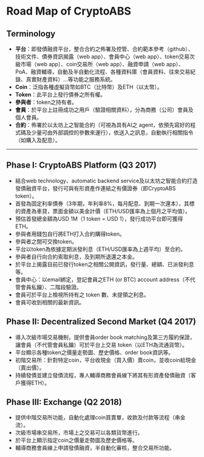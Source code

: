 # Road Map of CryptoABS

## Terminology

- **平台**：即發債融資平台，整合合約之佈署及控管、合約範本參考（github）、技術文件、債券資訊揭露（web app）、會員中心（web app）、token交易次級市場（web app）、coin交易所（web app）、融資申請（web app）、PoA、融資輔導，自動及半自動化流程、各種資料庫（會員資料、往來交易紀錄、真實財產資料）...等功能之服務系統。
- **Coin**：泛指各種虛擬貨幣如BTC（比特幣）及ETH（以太幣）。
- **Token**：此平台上發行債券之所有權。
- **參與者**：token之持有者。
- **會員**：於平台上註冊成功之用戶（驗證相關資料），分為商務（公司）會員及個人會員。
- **合約**：佈署於以太坊上之智能合約（可視為具有AI之 agent，依預先寫好的程式碼及少量可由外部調控的參數來運行），依送入之訊息，自動執行相關指令（如購入及配息）。

----

## Phase I: CryptoABS Platform (Q3 2017)

- 結合web technology、automatic backend service及以太坊之智能合約打造發債融資平台，發行可與有形資產作連結之有價證券（即CryptoABS token）。
- 首發為固定利率債券（3年期，年利率8%，每月配息、到期一次還本），其標的資產為車貸，票面金額以美金計價（ETH/USD匯率為上個月之平均值）。
- 預估首發總金額為USD 1M（1 token = USD 1），發行成功平台即可獲得ETH。
- 參與者用錢包自行將ETH打入合約購得token。
- 參與者之間可交換token。
- 平台以token為依據定期派發利息（ETH/USD匯率為上週平均）至合約。
- 參與者自行向合約索取利息，及到期所退還之本金。
- 於平台上揭露目前已發行token之相關公開資訊，發行量、總額、已派發利息等。
- 會員中心：以email綁定，登記會員之ETH (or BTC) account address（不代管會員私鑰）、二階段驗證。
- 會員可於平台上檢視所持有之 token 數、未提領之利息。
- 會員可收到相關的最新資訊。

## Phase II: Decentralized Second Market (Q4 2017)

- 導入次級市場交易機制，提供會員order book matching及第三方履約保證，讓會員（不代管會員私鑰）可於平台上交易 token（以ETH為流通貨幣）。
- 平台顯示各種token之價量走勢圖、歷史價格、order book資訊等。
- 初階交易所：針對特定coin，平台收現金（買入價）賣coin，並收coin給現金（賣出價）。
- 持續發債並建立發債流程，專人輔導商務會員線下將其有形資產發債融資（客戶獲得ETH）。

## Phase III: Exchange (Q2 2018)

- 提供中階交易所功能，自動化處理coin買賣單，收款及付款等流程（串金流）。
- 次級市場串交易所，市場上之交易可以各類貨幣進行。
- 於平台上顯示指定coin之價量走勢圖及歷史價格等。
- 輔導商務會員線上申請發債融資，半自動化審核，整合交易所功能。


